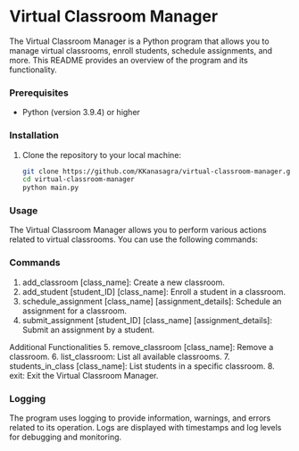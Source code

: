 # Virtual Classroom Manager

The Virtual Classroom Manager is a Python program that allows you to manage virtual classrooms, enroll students, schedule assignments, and more. This README provides an overview of the program and its functionality.

### Prerequisites

- Python (version 3.9.4) or higher

### Installation

1. Clone the repository to your local machine:

   ```bash
   git clone https://github.com/KKanasagra/virtual-classroom-manager.git
   cd virtual-classroom-manager
   python main.py

### Usage
The Virtual Classroom Manager allows you to perform various actions related to virtual classrooms. You can use the following commands:

### Commands
1. add_classroom [class_name]: Create a new classroom.
2. add_student [student_ID] [class_name]: Enroll a student in a classroom.
3. schedule_assignment [class_name] [assignment_details]: Schedule an assignment for a classroom.
4. submit_assignment [student_ID] [class_name] [assignment_details]: Submit an assignment by a student.

Additional Functionalities
5. remove_classroom [class_name]: Remove a classroom.
6. list_classroom: List all available classrooms.
7. students_in_class [class_name]: List students in a specific classroom.
8. exit: Exit the Virtual Classroom Manager.

### Logging
The program uses logging to provide information, warnings, and errors related to its operation. Logs are displayed with timestamps and log levels for debugging and monitoring.

